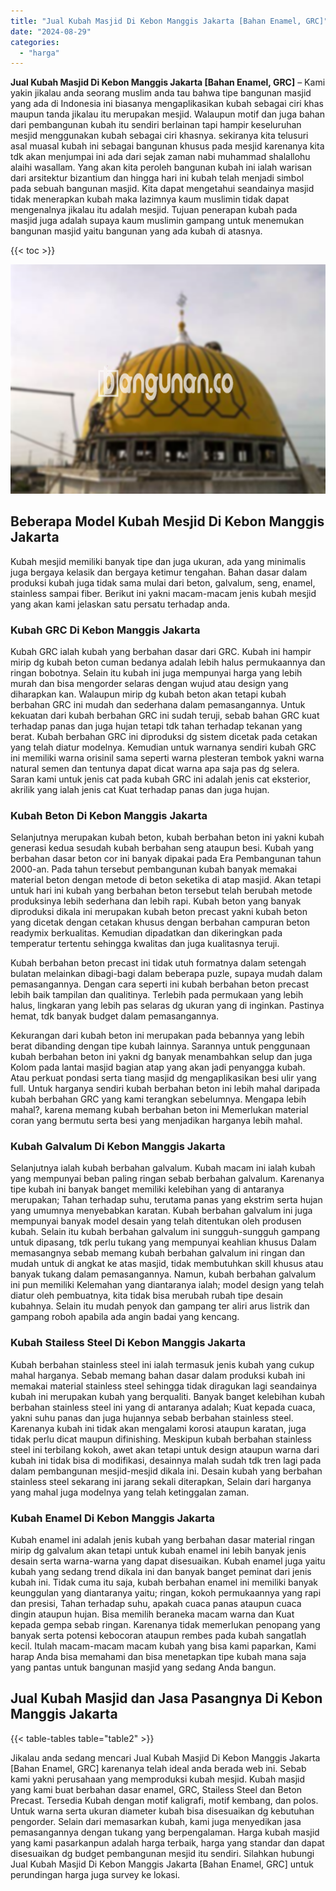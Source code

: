 ```yaml
---
title: "Jual Kubah Masjid Di Kebon Manggis Jakarta [Bahan Enamel, GRC]"
date: "2024-08-29"
categories: 
  - "harga"
---
```


**Jual Kubah Masjid Di Kebon Manggis Jakarta \[Bahan Enamel, GRC\]** – Kami yakin jikalau anda seorang muslim anda tau bahwa tipe bangunan masjid yang ada di Indonesia ini biasanya mengaplikasikan kubah sebagai ciri khas maupun tanda jikalau itu merupakan mesjid. Walaupun motif dan juga bahan dari pembangunan kubah itu sendiri berlainan tapi hampir keseluruhan mesjid menggunakan kubah sebagai ciri khasnya. sekiranya kita telusuri asal muasal kubah ini sebagai bangunan khusus pada mesjid karenanya kita tdk akan menjumpai ini ada dari sejak zaman nabi muhammad shalallohu alaihi wasallam. Yang akan kita peroleh bangunan kubah ini ialah warisan dari arsitektur bizantium dan hingga hari ini kubah telah menjadi simbol pada sebuah bangunan masjid. Kita dapat mengetahui seandainya masjid tidak menerapkan kubah maka lazimnya kaum muslimin tidak dapat mengenalnya jikalau itu adalah mesjid. Tujuan penerapan kubah pada masjid juga adalah supaya kaum muslimin gampang untuk menemukan bangunan masjid yaitu bangunan yang ada kubah di atasnya.

{{< toc >}}

![Jual Kubah Masjid Di Kebon Manggis Jakarta [Bahan Enamel, GRC]](/images/jual-kubah-masjid-39.png)

## Beberapa Model Kubah Mesjid Di Kebon Manggis Jakarta

Kubah mesjid memiliki banyak tipe dan juga ukuran, ada yang minimalis juga bergaya kelasik dan bergaya ketimur tengahan. Bahan dasar dalam produksi kubah juga tidak sama mulai dari beton, galvalum, seng, enamel, stainless sampai fiber. Berikut ini yakni macam-macam jenis kubah mesjid yang akan kami jelaskan satu persatu terhadap anda.

### Kubah GRC Di Kebon Manggis Jakarta

Kubah GRC ialah kubah yang berbahan dasar dari GRC. Kubah ini hampir mirip dg kubah beton cuman bedanya adalah lebih halus permukaannya dan ringan bobotnya. Selain itu kubah ini juga mempunyai harga yang lebih murah dan bisa mengorder selaras dengan wujud atau design yang diharapkan kan. Walaupun mirip dg kubah beton akan tetapi kubah berbahan GRC ini mudah dan sederhana dalam pemasangannya. Untuk kekuatan dari kubah berbahan GRC ini sudah teruji, sebab bahan GRC kuat terhadap panas dan juga hujan tetapi tdk tahan terhadap tekanan yang berat. Kubah berbahan GRC ini diproduksi dg sistem dicetak pada cetakan yang telah diatur modelnya. Kemudian untuk warnanya sendiri kubah GRC ini memiliki warna orisinil sama seperti warna plesteran tembok yakni warna natural semen dan tentunya dapat dicat warna apa saja pas dg selera. Saran kami untuk jenis cat pada kubah GRC ini adalah jenis cat eksterior, akrilik yang ialah jenis cat Kuat terhadap panas dan juga hujan.

### Kubah Beton Di Kebon Manggis Jakarta

Selanjutnya merupakan kubah beton, kubah berbahan beton ini yakni kubah generasi kedua sesudah kubah berbahan seng ataupun besi. Kubah yang berbahan dasar beton cor ini banyak dipakai pada Era Pembangunan tahun 2000-an. Pada tahun tersebut pembangunan kubah banyak memakai material beton dengan metode di beton seketika di atap masjid. Akan tetapi untuk hari ini kubah yang berbahan beton tersebut telah berubah metode produksinya lebih sederhana dan lebih rapi. Kubah beton yang banyak diproduksi dikala ini merupakan kubah beton precast yakni kubah beton yang dicetak dengan cetakan khusus dengan berbahan campuran beton readymix berkualitas. Kemudian dipadatkan dan dikeringkan pada temperatur tertentu sehingga kwalitas dan juga kualitasnya teruji.

Kubah berbahan beton precast ini tidak utuh formatnya dalam setengah bulatan melainkan dibagi-bagi dalam beberapa puzle, supaya mudah dalam pemasangannya. Dengan cara seperti ini kubah berbahan beton precast lebih baik tampilan dan qualitinya. Terlebih pada permukaan yang lebih halus, lingkaran yang lebih pas selaras dg ukuran yang di inginkan. Pastinya hemat, tdk banyak budget dalam pemasangannya.

Kekurangan dari kubah beton ini merupakan pada bebannya yang lebih berat dibanding dengan tipe kubah lainnya. Sarannya untuk penggunaan kubah berbahan beton ini yakni dg banyak menambahkan selup dan juga Kolom pada lantai masjid bagian atap yang akan jadi penyangga kubah. Atau perkuat pondasi serta tiang masjid dg mengaplikasikan besi ulir yang full. Untuk harganya sendiri kubah berbahan beton ini lebih mahal daripada kubah berbahan GRC yang kami terangkan sebelumnya. Mengapa lebih mahal?, karena memang kubah berbahan beton ini Memerlukan material coran yang bermutu serta besi yang menjadikan harganya lebih mahal.

### Kubah Galvalum Di Kebon Manggis Jakarta

Selanjutnya ialah kubah berbahan galvalum. Kubah macam ini ialah kubah yang mempunyai beban paling ringan sebab berbahan galvalum. Karenanya tipe kubah ini banyak banget memiliki kelebihan yang di antaranya merupakan; Tahan terhadap suhu, terutama panas yang ekstrim serta hujan yang umumnya menyebabkan karatan. Kubah berbahan galvalum ini juga mempunyai banyak model desain yang telah ditentukan oleh produsen kubah. Selain itu kubah berbahan galvalum ini sungguh-sungguh gampang untuk dipasang, tdk perlu tukang yang mempunyai keahlian khusus Dalam memasangnya sebab memang kubah berbahan galvalum ini ringan dan mudah untuk di angkat ke atas masjid, tidak membutuhkan skill khusus atau banyak tukang dalam pemasangannya. Namun, kubah berbahan galvalum ini pun memiliki Kelemahan yang diantaranya ialah; model design yang telah diatur oleh pembuatnya, kita tidak bisa merubah rubah tipe desain kubahnya. Selain itu mudah penyok dan gampang ter aliri arus listrik dan gampang roboh apabila ada angin badai yang kencang.

### Kubah Stailess Steel Di Kebon Manggis Jakarta

Kubah berbahan stainless steel ini ialah termasuk jenis kubah yang cukup mahal harganya. Sebab memang bahan dasar dalam produksi kubah ini memakai material stainless steel sehingga tidak diragukan lagi seandainya kubah ini merupakan kubah yang berqualiti. Banyak banget kelebihan kubah berbahan stainless steel ini yang di antaranya adalah; Kuat kepada cuaca, yakni suhu panas dan juga hujannya sebab berbahan stainless steel. Karenanya kubah ini tidak akan mengalami korosi ataupun karatan, juga tidak perlu dicat maupun difinishing. Meskipun kubah berbahan stainless steel ini terbilang kokoh, awet akan tetapi untuk design ataupun warna dari kubah ini tidak bisa di modifikasi, desainnya malah sudah tdk tren lagi pada dalam pembangunan mesjid-mesjid dikala ini. Desain kubah yang berbahan stainless steel sekarang ini jarang sekali diterapkan, Selain dari harganya yang mahal juga modelnya yang telah ketinggalan zaman.

### Kubah Enamel Di Kebon Manggis Jakarta

Kubah enamel ini adalah jenis kubah yang berbahan dasar material ringan mirip dg galvalum akan tetapi untuk kubah enamel ini lebih banyak jenis desain serta warna-warna yang dapat disesuaikan. Kubah enamel juga yaitu kubah yang sedang trend dikala ini dan banyak banget peminat dari jenis kubah ini. Tidak cuma itu saja, kubah berbahan enamel ini memiliki banyak keunggulan yang diantaranya yaitu; ringan, kokoh permukaannya yang rapi dan presisi, Tahan terhadap suhu, apakah cuaca panas ataupun cuaca dingin ataupun hujan. Bisa memilih beraneka macam warna dan Kuat kepada gempa sebab ringan. Karenanya tidak memerlukan penopang yang banyak serta potensi kebocoran ataupun rembes pada kubah sangatlah kecil. Itulah macam-macam macam kubah yang bisa kami paparkan, Kami harap Anda bisa memahami dan bisa menetapkan tipe kubah mana saja yang pantas untuk bangunan masjid yang sedang Anda bangun.

## Jual Kubah Masjid dan Jasa Pasangnya Di Kebon Manggis Jakarta

{{< table-tables table="table2" >}}

Jikalau anda sedang mencari Jual Kubah Masjid Di Kebon Manggis Jakarta \[Bahan Enamel, GRC\] karenanya telah ideal anda berada web ini. Sebab kami yakni perusahaan yang memproduksi kubah mesjid. Kubah masjid yang kami buat berbahan dasar enamel, GRC, Stailess Steel dan Beton Precast. Tersedia Kubah dengan motif kaligrafi, motif kembang, dan polos. Untuk warna serta ukuran diameter kubah bisa disesuaikan dg kebutuhan pengorder. Selain dari memasarkan kubah, kami juga menyedikan jasa pemasangannya dengan tukang yang berpengalaman. Harga kubah masjid yang kami pasarkanpun adalah harga terbaik, harga yang standar dan dapat disesuaikan dg budget pembangunan mesjid itu sendiri. Silahkan hubungi Jual Kubah Masjid Di Kebon Manggis Jakarta \[Bahan Enamel, GRC\] untuk perundingan harga juga survey ke lokasi.
